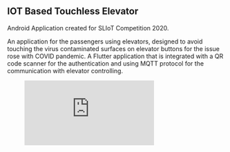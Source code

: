 ## **IOT Based Touchless Elevator**
Android Application created for SLIoT Competition 2020.

An application for the passengers using elevators, designed to avoid touching the virus contaminated surfaces on elevator buttons for the issue rose with COVID pandemic. A Flutter application that is integrated with a QR code scanner for the authentication and using MQTT protocol for the communication with elevator controlling.

<figure class="video_container">
  <iframe src="https://media.giphy.com/media/8JQ7pr7wzOFVH0XIrp/giphy.gif" frameborder="0" allowfullscreen="true"> </iframe>
</figure>

